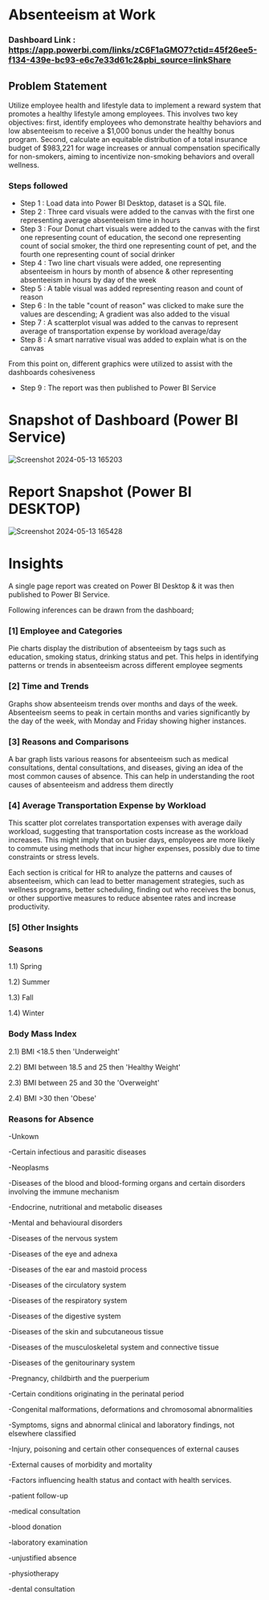 
# Absenteeism at Work

### Dashboard Link : https://app.powerbi.com/links/zC6F1aGMO7?ctid=45f26ee5-f134-439e-bc93-e6c7e33d61c2&pbi_source=linkShare

## Problem Statement

Utilize employee health and lifestyle data to implement a reward system that promotes a healthy lifestyle among employees. This involves two key objectives: first, identify employees who demonstrate healthy behaviors and low absenteeism to receive a $1,000 bonus under the healthy bonus program. Second, calculate an equitable distribution of a total insurance budget of $983,221 for wage increases or annual compensation specifically for non-smokers, aiming to incentivize non-smoking behaviors and overall wellness.


### Steps followed 

- Step 1 : Load data into Power BI Desktop, dataset is a SQL file.
- Step 2 : Three card visuals were added to the canvas with the first one representing average absenteeism time in hours 
- Step 3 : Four Donut chart visuals were added to the canvas with the first one representing count of education, the second one representing count of social smoker, the third one representing count of pet, and the fourth one representing count of social drinker
- Step 4 : Two line chart visuals were added, one representing absenteeism in hours by month of absence & other representing absenteeism in hours by day of the week   
- Step 5 : A table visual was added representing reason and count of reason
- Step 6 : In the table "count of reason" was clicked to make sure the values are descending; A gradient was also added to the visual
- Step 7 : A scatterplot visual was added to the canvas to represent average of transportation expense by workload average/day
- Step 8 : A smart narrative visual was added to explain what is on the canvas

From this point on, different graphics were utilized to assist with the dashboards cohesiveness

- Step 9 : The report was then published to Power BI Service


# Snapshot of Dashboard (Power BI Service)

![Screenshot 2024-05-13 165203](https://github.com/CyrusTruitt/Absenteeism-at-Work/assets/169110603/b7dd3236-f955-4354-ab1d-c8d4c43d20d4)

 
 # Report Snapshot (Power BI DESKTOP)

 
![Screenshot 2024-05-13 165428](https://github.com/CyrusTruitt/Absenteeism-at-Work/assets/169110603/bc4d0a06-d568-4732-9dda-21d322be06e5)

# Insights

A single page report was created on Power BI Desktop & it was then published to Power BI Service.

Following inferences can be drawn from the dashboard;

### [1] Employee and Categories

Pie charts display the distribution of absenteeism by tags such as education, smoking status, drinking status and pet. This helps in identifying patterns or trends in absenteeism across different employee segments
           
### [2] Time and Trends

  Graphs show absenteeism trends over months and days of the week. Absenteeism seems to peak in certain months and varies significantly by the day of the week, with Monday and Friday showing higher instances.
  
  ### [3] Reasons and Comparisons
  
A bar graph lists various reasons for absenteeism such as medical consultations, dental consultations, and diseases, giving an idea of the most common causes of absence.
This can help in understanding the root causes of absenteeism and address them directly

 ### [4] Average Transportation Expense by Workload
 
 This scatter plot correlates transportation expenses with average daily workload, suggesting that transportation costs increase as the workload increases. This might imply that on busier days, employees are more likely to commute using methods that incur higher expenses, possibly due to time constraints or stress levels.



Each section is critical for HR to analyze the patterns and causes of absenteeism, which can lead to better management strategies, such as wellness programs, better scheduling, finding out who receives the bonus, or other supportive measures to reduce absentee rates and increase productivity.
 
 ### [5] Other Insights

 ### Seasons
 
 1.1) Spring
 
 1.2) Summer
 
 1.3) Fall

 1.4) Winter
 
 ### Body Mass Index
 
 2.1)  BMI <18.5 then 'Underweight'
 
 2.2)  BMI between 18.5 and 25 then 'Healthy Weight'
 
 2.3)  BMI between 25 and 30 the 'Overweight'
 
 2.4)  BMI >30 then 'Obese'
 
         
### Reasons for Absence

-Unkown

-Certain infectious and parasitic diseases

-Neoplasms

-Diseases of the blood and blood-forming organs and certain disorders involving the immune mechanism

-Endocrine, nutritional and metabolic diseases

-Mental and behavioural disorders

-Diseases of the nervous system

-Diseases of the eye and adnexa

-Diseases of the ear and mastoid process

-Diseases of the circulatory system

-Diseases of the respiratory system

-Diseases of the digestive system

-Diseases of the skin and subcutaneous tissue

-Diseases of the musculoskeletal system and connective tissue

-Diseases of the genitourinary system

-Pregnancy, childbirth and the puerperium

-Certain conditions originating in the perinatal period

-Congenital malformations, deformations and chromosomal abnormalities

-Symptoms, signs and abnormal clinical and laboratory findings, not elsewhere classified

-Injury, poisoning and certain other consequences of external causes

-External causes of morbidity and mortality

-Factors influencing health status and contact with health services.

-patient follow-up 

-medical consultation 

-blood donation

-laboratory examination 

-unjustified absence 

-physiotherapy 

-dental consultation 



